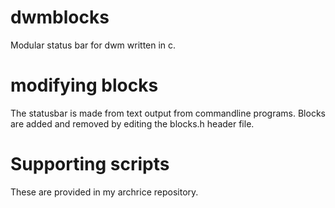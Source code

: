 # dwmblocks
Modular status bar for dwm written in c.
# modifying blocks
The statusbar is made from text output from commandline programs.
Blocks are added and removed by editing the blocks.h header file.

# Supporting scripts
These are provided in my archrice repository.
